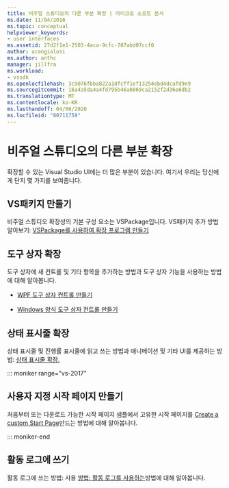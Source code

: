 ```yaml
---
title: 비주얼 스튜디오의 다른 부분 확장 | 마이크로 소프트 문서
ms.date: 11/04/2016
ms.topic: conceptual
helpviewer_keywords:
- user interfaces
ms.assetid: 27d2f1e1-2503-4aca-9cfc-707abd07ccf0
author: acangialosi
ms.author: anthc
manager: jillfra
ms.workload:
- vssdk
ms.openlocfilehash: 3c9076fbba822a1dfcff1ef13294ebd4dcafd9e9
ms.sourcegitcommit: 16a4a5da4a4fd795b46a0869ca2152f2d36e6db2
ms.translationtype: MT
ms.contentlocale: ko-KR
ms.lasthandoff: 04/06/2020
ms.locfileid: "80711759"
---
```

# <a name="extend-other-parts-of-visual-studio"></a>비주얼 스튜디오의 다른 부분 확장

확장할 수 있는 Visual Studio UI에는 더 많은 부분이 있습니다. 여기서 우리는 당신에게 단지 몇 가지를 보여줍니다.

## <a name="create-a-vspackage"></a>VS패키지 만들기

비주얼 스튜디오 확장성의 기본 구성 요소는 VSPackage입니다.  VS패키지 추가 방법 알아보기: [VSPackage를 사용하여 확장 프로그램 만들기](../extensibility/creating-an-extension-with-a-vspackage.md)

## <a name="extend-the-toolbox"></a>도구 상자 확장

도구 상자에 새 컨트롤 및 기타 항목을 추가하는 방법과 도구 상자 기능을 사용하는 방법에 대해 알아봅니다.

- [WPF 도구 상자 컨트롤 만들기](../extensibility/creating-a-wpf-toolbox-control.md)

- [Windows 양식 도구 상자 컨트롤 만들기](../extensibility/creating-a-windows-forms-toolbox-control.md)

## <a name="extend-the-status-bar"></a>상태 표시줄 확장

상태 표시줄 및 진행률 표시줄에 읽고 쓰는 방법과 애니메이션 및 기타 UI를 제공하는 방법: [상태 표시줄 확장.](../extensibility/extending-the-status-bar.md)

::: moniker range="vs-2017"

## <a name="create-custom-start-pages"></a>사용자 지정 시작 페이지 만들기

처음부터 또는 다운로드 가능한 시작 페이지 샘플에서 고유한 시작 페이지를 [Create a custom Start Page](../extensibility/creating-a-custom-start-page.md)만드는 방법에 대해 알아봅니다.

::: moniker-end

## <a name="write-to-the-activity-log"></a>활동 로그에 쓰기

활동 로그에 쓰는 방법: 사용 [방법: 활동 로그를 사용하는](../extensibility/how-to-use-the-activity-log.md)방법에 대해 알아봅니다.
